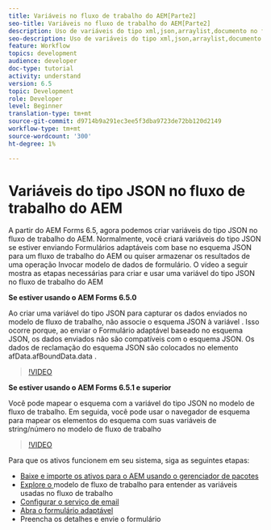 ```yaml
---
title: Variáveis no fluxo de trabalho do AEM[Parte2]
seo-title: Variáveis no fluxo de trabalho do AEM[Parte2]
description: Uso de variáveis do tipo xml,json,arraylist,documento no fluxo de trabalho do aem
seo-description: Uso de variáveis do tipo xml,json,arraylist,documento no fluxo de trabalho do aem
feature: Workflow
topics: development
audience: developer
doc-type: tutorial
activity: understand
version: 6.5
topic: Development
role: Developer
level: Beginner
translation-type: tm+mt
source-git-commit: d9714b9a291ec3ee5f3dba9723de72bb120d2149
workflow-type: tm+mt
source-wordcount: '300'
ht-degree: 1%

---
```


# Variáveis do tipo JSON no fluxo de trabalho do AEM

A partir do AEM Forms 6.5, agora podemos criar variáveis do tipo JSON no fluxo de trabalho do AEM. Normalmente, você criará variáveis do tipo JSON se estiver enviando Formulários adaptáveis com base no esquema JSON para um fluxo de trabalho do AEM ou quiser armazenar os resultados de uma operação Invocar modelo de dados de formulário. O vídeo a seguir mostra as etapas necessárias para criar e usar uma variável do tipo JSON no fluxo de trabalho do AEM

**Se estiver usando o AEM Forms 6.5.0**

Ao criar uma variável do tipo JSON para capturar os dados enviados no modelo de fluxo de trabalho, não associe o esquema JSON à variável . Isso ocorre porque, ao enviar o Formulário adaptável baseado no esquema JSON, os dados enviados não são compatíveis com o esquema JSON. Os dados de reclamação do esquema JSON são colocados no elemento afData.afBoundData.data .

>[!VIDEO](https://video.tv.adobe.com/v/26444?quality=12&learn=on)


**Se estiver usando o AEM Forms 6.5.1 e superior**

Você pode mapear o esquema com a variável do tipo JSON no modelo de fluxo de trabalho. Em seguida, você pode usar o navegador de esquema para mapear os elementos do esquema com suas variáveis de string/número no modelo de fluxo de trabalho

>[!VIDEO](https://video.tv.adobe.com/v/28097?quality=12&learn=on)

Para que os ativos funcionem em seu sistema, siga as seguintes etapas:

* [Baixe e importe os ativos para o AEM usando o gerenciador de pacotes](assets/jsonandstringvariable.zip)
* [Explore o ](http://localhost:4502/editor.html/conf/global/settings/workflow/models/jsonvariable.html) modelo de fluxo de trabalho para entender as variáveis usadas no fluxo de trabalho
* [Configurar o serviço de email](https://helpx.adobe.com/experience-manager/6-5/sites/administering/using/notification.html#ConfiguringtheMailService)
* [Abra o formulário adaptável](http://localhost:4502/content/dam/formsanddocuments/afbasedonjson/jcr:content?wcmmode=disabled)
* Preencha os detalhes e envie o formulário
